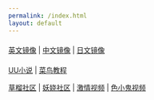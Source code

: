 ```yaml
---
permalink: /index.html
layout: default
---
```


<div id="div1" style="margin: 20px auto">
	<p>
		<span><a href="https://en.iwiki.icu">英文镜像</a></span> |
		<span><a href="https://zh.iwiki.icu">中文镜像</a></span> |
		<span><a href="https://ja.iwiki.icu">日文镜像</a></span>
	</p>
</div>

<div style="margin: 15px auto">
	<p>
		<span><a href="https://uu.wikimirror.xyz" target="_blank">UU小说</a></span> |
		<span><a href="https://rb.wikimirror.xyz" target="_blank">菜鸟教程</a></span>
	</p>
</div>

<div style="margin: 15px auto">
	<p>
		<span><a href="https://cl.202206.ga" target="_blank">草榴社区</a></span> |
		<span><a href="https://yaorao.ga"  target="_blank">妖娆社区</a></span> |
		<span><a href="https://dnpp.gq" target="_blank">激情视频</a></span> |
		<span><a href="https://sxgtv.ga" target="_blank">色小鬼视频</a></span>
	</p>
</div>
